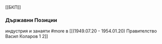 [[БКП]]

### Държавни Позиции
индустрия и занаяти #more в [[(1949.07.20 - 1954.01.20) Правителство Васил Коларов 1 2]]
